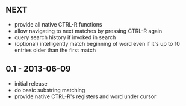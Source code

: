 ## NEXT
* provide all native CTRL-R functions
* allow navigating to next matches by pressing CTRL-R again
* query search history if invoked in search
* (optional) intelligently match beginning of word even if it's up to 10 entries older than the first match

## 0.1 - 2013-06-09
* initial release
* do basic substring matching
* provide native CTRL-R's registers and word under cursor
